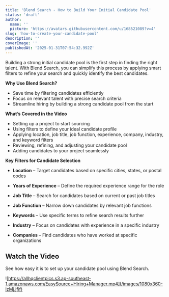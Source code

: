 ```yaml
---
title: 'Blend Search - How to Build Your Initial Candidate Pool'
status: 'draft'
author:
  name: ''
  picture: 'https://avatars.githubusercontent.com/u/168521089?v=4'
slug: 'how-to-create-your-candidate-pool'
description: ''
coverImage: ''
publishedAt: '2025-01-31T07:54:32.992Z'
---
```


Building a strong initial candidate pool is the first step in finding the right talent. With Blend Search, you can simplify this process by applying smart filters to refine your search and quickly identify the best candidates.

**Why Use Blend Search?**

- Save time by filtering candidates efficiently
- Focus on relevant talent with precise search criteria
- Streamline hiring by building a strong candidate pool from the start

**What’s Covered in the Video**

- Setting up a project to start sourcing
- Using filters to define your ideal candidate profile
- Applying location, job title, job function, experience, company, industry, and keyword filters
- Reviewing, refining, and adjusting your candidate pool
- Adding candidates to your project seamlessly

**Key Filters for Candidate Selection**

- **Location** – Target candidates based on specific cities, states, or postal codes 

- **Years of Experience** – Define the required experience range for the role 

- **Job Title** – Search for candidates based on current or past job titles

- **Job Function** – Narrow down candidates by relevant job functions

- **Keywords** – Use specific terms to refine search results further

- **Industry** – Focus on candidates with experience in a specific industry

- **Companies** – Find candidates who have worked at specific organizations

## Watch the Video

See how easy it is to set up your candidate pool using Blend Search.

![https://allhqclientpics.s3.ap-southeast-1.amazonaws.com/EasySource+Hiring+Manager.mp4](/images/1080x360-IzMj.jfif)